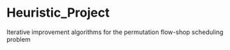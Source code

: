 # Heuristic_Project
 Iterative improvement algorithms for the permutation flow-shop scheduling problem
